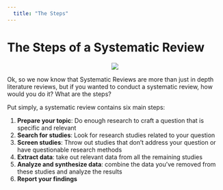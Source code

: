 ```yaml
---
  title: "The Steps"
---
```


# The Steps of a Systematic Review



<center>
<img src="{{site.baseurl}}/img/sys_rev.png" >
</center>




Ok, so we now know that Systematic Reviews are more than just in depth literature reviews, but if you wanted to conduct a systematic review, how would you do it?  What are the steps?

Put simply, a systematic review contains six main steps:

1. **Prepare your topic**: Do enough research to craft a question that is specific and relevant
2. **Search for studies**: Look for research studies related to your question
3. **Screen studies**: Throw out studies that don’t address your question or have questionable research methods
4. **Extract data**: take out relevant data from all the remaining studies
5. **Analyze and synthesize data**: combine the data you’ve removed from these studies and analyze the results
6. **Report your findings**

